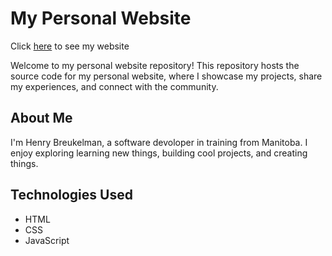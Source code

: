 # My Personal Website

Click [here](https://henrybreukelman.github.io/my-website/) to see my website

Welcome to my personal website repository! This repository hosts the source code for my personal website, where I showcase my projects, share my experiences, and connect with the community.

## About Me

I'm Henry Breukelman, a software devoloper in training from Manitoba. I enjoy exploring learning new things, building cool projects, and creating things. 

## Technologies Used

- HTML
- CSS
- JavaScript
